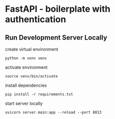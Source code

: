 # FastAPI - boilerplate with authentication

## Run Development Server Locally


create virtual environment
```
python -m venv venv
```

activate environment
```
source venv/bin/activate
```

install dependencies
```
pip install -r requirements.txt
```

start server locally
```
uvicorn server.main:app --reload --port 8013
```
